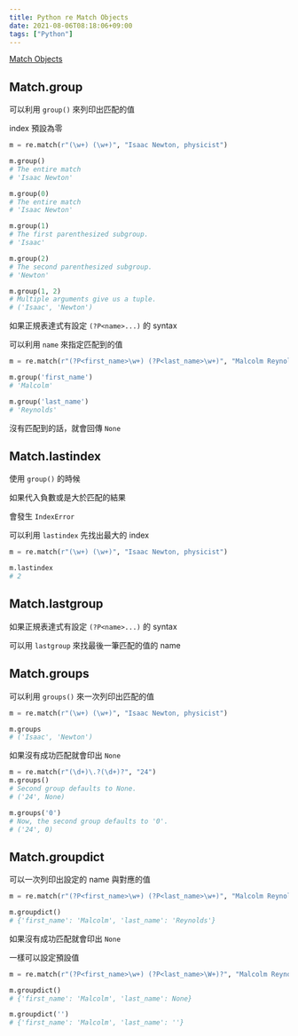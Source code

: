 ```yaml
---
title: Python re Match Objects
date: 2021-08-06T08:18:06+09:00
tags: ["Python"]
---
```

[Match Objects](https://docs.python.org/3/library/re.html#match-objects)

## Match.group

可以利用 `group()` 來列印出匹配的值

index 預設為零

```python
m = re.match(r"(\w+) (\w+)", "Isaac Newton, physicist")

m.group()
# The entire match
# 'Isaac Newton'

m.group(0)
# The entire match
# 'Isaac Newton'

m.group(1)
# The first parenthesized subgroup.
# 'Isaac'

m.group(2)
# The second parenthesized subgroup.
# 'Newton'

m.group(1, 2)
# Multiple arguments give us a tuple.
# ('Isaac', 'Newton')
```

如果正規表達式有設定 `(?P<name>...)` 的 syntax

可以利用 `name` 來指定匹配到的值

```python
m = re.match(r"(?P<first_name>\w+) (?P<last_name>\w+)", "Malcolm Reynolds")

m.group('first_name')
# 'Malcolm'

m.group('last_name')
# 'Reynolds'
```

沒有匹配到的話，就會回傳 `None`

## Match.lastindex

使用 `group()` 的時候

如果代入負數或是大於匹配的結果

會發生 `IndexError`

可以利用 `lastindex` 先找出最大的 index

```python
m = re.match(r"(\w+) (\w+)", "Isaac Newton, physicist")

m.lastindex
# 2
```

## Match.lastgroup

如果正規表達式有設定  `(?P<name>...)` 的 syntax

可以用 `lastgroup` 來找最後一筆匹配的值的 name

## Match.groups

可以利用 `groups()` 來一次列印出匹配的值

```python
m = re.match(r"(\w+) (\w+)", "Isaac Newton, physicist")

m.groups
# ('Isaac', 'Newton')
```

如果沒有成功匹配就會印出 `None`

```python
m = re.match(r"(\d+)\.?(\d+)?", "24")
m.groups()
# Second group defaults to None.
# ('24', None)

m.groups('0')
# Now, the second group defaults to '0'.
# ('24', 0)
```

## Match.groupdict

可以一次列印出設定的 name 與對應的值

```python
m = re.match(r"(?P<first_name>\w+) (?P<last_name>\w+)", "Malcolm Reynolds")

m.groupdict()
# {'first_name': 'Malcolm', 'last_name': 'Reynolds'}
```

如果沒有成功匹配就會印出 `None`

一樣可以設定預設值

```python
m = re.match(r"(?P<first_name>\w+) (?P<last_name>\W+)?", "Malcolm Reynolds")

m.groupdict()
# {'first_name': 'Malcolm', 'last_name': None}

m.groupdict('')
# {'first_name': 'Malcolm', 'last_name': ''}
```

